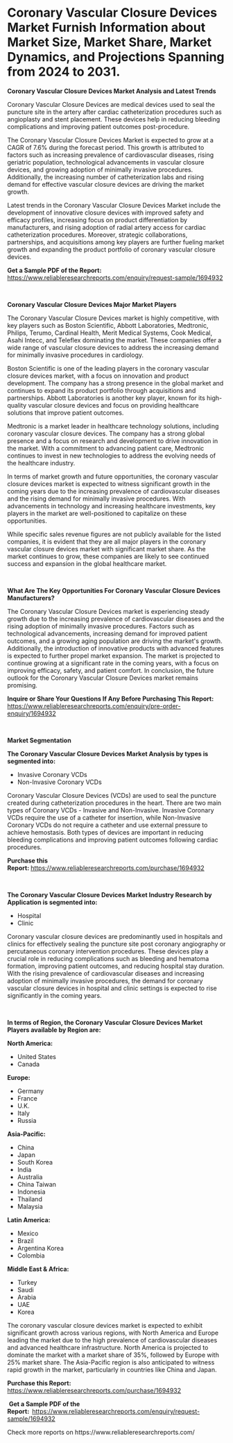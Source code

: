<p><h1>Coronary Vascular Closure Devices Market Furnish Information about Market Size, Market Share, Market Dynamics, and Projections Spanning from 2024 to 2031.</h1></p><p><strong>Coronary Vascular Closure Devices Market Analysis and Latest Trends</strong></p>
<p><p>Coronary Vascular Closure Devices are medical devices used to seal the puncture site in the artery after cardiac catheterization procedures such as angioplasty and stent placement. These devices help in reducing bleeding complications and improving patient outcomes post-procedure.</p><p>The Coronary Vascular Closure Devices Market is expected to grow at a CAGR of 7.6% during the forecast period. This growth is attributed to factors such as increasing prevalence of cardiovascular diseases, rising geriatric population, technological advancements in vascular closure devices, and growing adoption of minimally invasive procedures. Additionally, the increasing number of catheterization labs and rising demand for effective vascular closure devices are driving the market growth.</p><p>Latest trends in the Coronary Vascular Closure Devices Market include the development of innovative closure devices with improved safety and efficacy profiles, increasing focus on product differentiation by manufacturers, and rising adoption of radial artery access for cardiac catheterization procedures. Moreover, strategic collaborations, partnerships, and acquisitions among key players are further fueling market growth and expanding the product portfolio of coronary vascular closure devices.</p></p>
<p><strong>Get a Sample PDF of the Report:&nbsp;</strong> <a href="https://www.reliableresearchreports.com/enquiry/request-sample/1694932">https://www.reliableresearchreports.com/enquiry/request-sample/1694932</a></p>
<p>&nbsp;</p>
<p><strong>Coronary Vascular Closure Devices Major Market Players</strong></p>
<p><p>The Coronary Vascular Closure Devices market is highly competitive, with key players such as Boston Scientific, Abbott Laboratories, Medtronic, Philips, Terumo, Cardinal Health, Merit Medical Systems, Cook Medical, Asahi Intecc, and Teleflex dominating the market. These companies offer a wide range of vascular closure devices to address the increasing demand for minimally invasive procedures in cardiology.</p><p>Boston Scientific is one of the leading players in the coronary vascular closure devices market, with a focus on innovation and product development. The company has a strong presence in the global market and continues to expand its product portfolio through acquisitions and partnerships. Abbott Laboratories is another key player, known for its high-quality vascular closure devices and focus on providing healthcare solutions that improve patient outcomes.</p><p>Medtronic is a market leader in healthcare technology solutions, including coronary vascular closure devices. The company has a strong global presence and a focus on research and development to drive innovation in the market. With a commitment to advancing patient care, Medtronic continues to invest in new technologies to address the evolving needs of the healthcare industry.</p><p>In terms of market growth and future opportunities, the coronary vascular closure devices market is expected to witness significant growth in the coming years due to the increasing prevalence of cardiovascular diseases and the rising demand for minimally invasive procedures. With advancements in technology and increasing healthcare investments, key players in the market are well-positioned to capitalize on these opportunities.</p><p>While specific sales revenue figures are not publicly available for the listed companies, it is evident that they are all major players in the coronary vascular closure devices market with significant market share. As the market continues to grow, these companies are likely to see continued success and expansion in the global healthcare market.</p></p>
<p>&nbsp;</p>
<p><strong>What Are The Key Opportunities For Coronary Vascular Closure Devices Manufacturers?</strong></p>
<p><p>The Coronary Vascular Closure Devices market is experiencing steady growth due to the increasing prevalence of cardiovascular diseases and the rising adoption of minimally invasive procedures. Factors such as technological advancements, increasing demand for improved patient outcomes, and a growing aging population are driving the market's growth. Additionally, the introduction of innovative products with advanced features is expected to further propel market expansion. The market is projected to continue growing at a significant rate in the coming years, with a focus on improving efficacy, safety, and patient comfort. In conclusion, the future outlook for the Coronary Vascular Closure Devices market remains promising.</p></p>
<p><strong>Inquire or Share Your Questions If Any Before Purchasing This Report:</strong> <a href="https://www.reliableresearchreports.com/enquiry/pre-order-enquiry/1694932">https://www.reliableresearchreports.com/enquiry/pre-order-enquiry/1694932</a></p>
<p>&nbsp;</p>
<p><strong>Market Segmentation</strong></p>
<p><strong>The Coronary Vascular Closure Devices Market Analysis by types is segmented into:</strong></p>
<p><ul><li>Invasive Coronary VCDs</li><li>Non-Invasive Coronary VCDs</li></ul></p>
<p><p>Coronary Vascular Closure Devices (VCDs) are used to seal the puncture created during catheterization procedures in the heart. There are two main types of Coronary VCDs - Invasive and Non-Invasive. Invasive Coronary VCDs require the use of a catheter for insertion, while Non-Invasive Coronary VCDs do not require a catheter and use external pressure to achieve hemostasis. Both types of devices are important in reducing bleeding complications and improving patient outcomes following cardiac procedures.</p></p>
<p><strong>Purchase this Report:&nbsp;</strong><a href="https://www.reliableresearchreports.com/purchase/1694932">https://www.reliableresearchreports.com/purchase/1694932</a></p>
<p>&nbsp;</p>
<p><strong>The Coronary Vascular Closure Devices Market Industry Research by Application is segmented into:</strong></p>
<p><ul><li>Hospital</li><li>Clinic</li></ul></p>
<p><p>Coronary vascular closure devices are predominantly used in hospitals and clinics for effectively sealing the puncture site post coronary angiography or percutaneous coronary intervention procedures. These devices play a crucial role in reducing complications such as bleeding and hematoma formation, improving patient outcomes, and reducing hospital stay duration. With the rising prevalence of cardiovascular diseases and increasing adoption of minimally invasive procedures, the demand for coronary vascular closure devices in hospital and clinic settings is expected to rise significantly in the coming years.</p></p>
<p>&nbsp;</p>
<p><strong>In terms of Region, the Coronary Vascular Closure Devices Market Players available by Region are:</strong></p>
<p>
    <p> <strong> North America: </strong>
        <ul>
            <li>United States</li>
            <li>Canada</li>
        </ul>
        </p> 
    <p> <strong> Europe: </strong>
        <ul>
            <li>Germany</li>
            <li>France</li>
            <li>U.K.</li>
            <li>Italy</li>
            <li>Russia</li>
        </ul>
        </p> 
    <p> <strong> Asia-Pacific: </strong>
        <ul>
            <li>China</li>
            <li>Japan</li>
            <li>South Korea</li>
            <li>India</li>
            <li>Australia</li>
            <li>China Taiwan</li>
            <li>Indonesia</li>
            <li>Thailand</li>
            <li>Malaysia</li>
        </ul>
        </p> 
    <p> <strong> Latin America: </strong>
        <ul>
            <li>Mexico</li>
            <li>Brazil</li>
            <li>Argentina Korea</li>
            <li>Colombia</li>
        </ul>
        </p> 
    <p> <strong> Middle East & Africa: </strong>
        <ul>
            <li>Turkey</li>
            <li>Saudi</li>
            <li>Arabia</li>
            <li>UAE</li>
            <li>Korea</li>
        </ul>
    </p>
    </p>
<p><p>The coronary vascular closure devices market is expected to exhibit significant growth across various regions, with North America and Europe leading the market due to the high prevalence of cardiovascular diseases and advanced healthcare infrastructure. North America is projected to dominate the market with a market share of 35%, followed by Europe with 25% market share. The Asia-Pacific region is also anticipated to witness rapid growth in the market, particularly in countries like China and Japan.</p></p>
<p><strong>Purchase this Report: </strong><a href="https://www.reliableresearchreports.com/purchase/1694932">https://www.reliableresearchreports.com/purchase/1694932</a></p>
<p>&nbsp;<strong>Get a Sample PDF of the Report:&nbsp;&nbsp;</strong><a href="https://www.reliableresearchreports.com/enquiry/request-sample/1694932">https://www.reliableresearchreports.com/enquiry/request-sample/1694932</a></p>
<p><strong></strong></p>
<p>Check more reports on https://www.reliableresearchreports.com/</p>